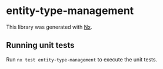 # entity-type-management

This library was generated with [Nx](https://nx.dev).

## Running unit tests

Run `nx test entity-type-management` to execute the unit tests.
